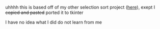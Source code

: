 uhhhh this is based off of my other selection sort project ([here](https://github.com/clear-leo/Selection-sort-python)), exept I ~~copied and pasted~~ ported it to tkinter

I have no idea what I did do not learn from me
